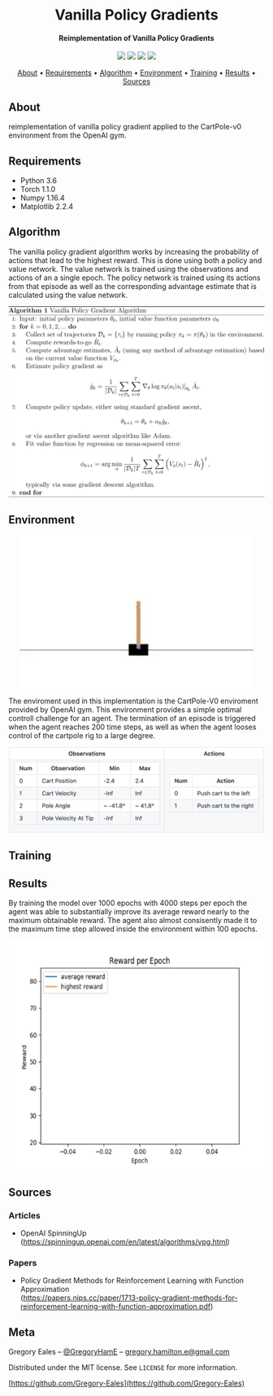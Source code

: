 <h1 align="center"> Vanilla Policy Gradients </h1>

<h4 align="center"> Reimplementation of Vanilla Policy Gradients </h4>

<p align="center">
  <img src="https://img.shields.io/badge/Python-v3.6+-blue.svg">
  <img src="https://img.shields.io/badge/Pytorch-v1.3-orange.svg">
  <img src="https://img.shields.io/badge/Status-Complete-green.svg">
  <img src="https://img.shields.io/badge/License-MIT-blue.svg">
</p>

<p align="center">
  <a href="#About">About</a> •
  <a href="#Requirements">Requirements</a> •
  <a href="#Algorithm">Algorithm</a> •
  <a href="#Environment">Environment</a> •
  <a href="#Training">Training</a> •
  <a href="#Results">Results</a> •
  <a href="#Sources">Sources</a>
</p>


## About
reimplementation of vanilla policy gradient applied to the CartPole-v0 environment from the OpenAI gym.

## Requirements

- Python 3.6
- Torch 1.1.0
- Numpy 1.16.4
- Matplotlib 2.2.4

## Algorithm

The vanilla policy gradient algorithm works by increasing the probability of actions that lead to the highest reward. This is done using both a policy and value network. The value network is trained using the observations and actions of an a single epoch. The policy network is trained using its actions from that episode as well as the corresponding advantage estimate that is calculated using the value network.

<p align="center">
  <img width="800" src="https://github.com/Gregory-Eales/ML-Reimplementations/blob/master/Vanilla-Policy-Gradient/img/vpg_pseudocode.png">
</p>


## Environment

<p align="center">
  <img width="460" height="300" src="https://github.com/Gregory-Eales/ML-Reimplementations/blob/master/Vanilla-Policy-Gradient/img/CartPole-v1.gif">
</p>

The enviroment used in this implementation is the CartPole-V0 enviroment provided by OpenAI gym. This environment provides a simple optimal controll challenge for an agent. The termination of an episode is triggered when the agent reaches 200 time steps, as well as when the agent looses control of the cartpole rig to a large degree.


<p align="center">
  <img width="800" src="https://github.com/Gregory-Eales/ML-Reimplementations/blob/master/Vanilla-Policy-Gradient/img/CartPoleTable.png">
</p>

## Training


## Results
By training the model over 1000 epochs with 4000 steps per epoch the agent was able to substantially improve its average reward nearly to the maximum obtainable reward. The agent also almost consisently made it to the maximum time step allowed inside the environment within 100 epochs.


<p align="center">
  <img height="450" src="https://github.com/Gregory-Eales/ML-Reimplementations/blob/master/Vanilla-Policy-Gradient/img/training_graph.gif">
</p>


## Sources

### Articles
* OpenAI SpinningUp (https://spinningup.openai.com/en/latest/algorithms/vpg.html)

### Papers
* Policy Gradient Methods for Reinforcement Learning with Function Approximation <br/>
  (https://papers.nips.cc/paper/1713-policy-gradient-methods-for-reinforcement-learning-with-function-approximation.pdf)

## Meta

Gregory Eales – [@GregoryHamE](https://twitter.com/GregoryHamE) – gregory.hamilton.e@gmail.com

Distributed under the MIT license. See ``LICENSE`` for more information.

[https://github.com/Gregory-Eales](https://github.com/Gregory-Eales)
